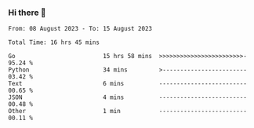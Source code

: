 ### Hi there 👋

<!--
**zhumeme/zhumeme** is a ✨ _special_ ✨ repository because its `README.md` (this file) appears on your GitHub profile.

Here are some ideas to get you started:

- 🔭 I’m currently working on ...
- 🌱 I’m currently learning ...
- 👯 I’m looking to collaborate on ...
- 🤔 I’m looking for help with ...
- 💬 Ask me about ...
- 📫 How to reach me: ...
- 😄 Pronouns: ...
- ⚡ Fun fact: ...
-->

<!--START_SECTION:waka-->

```all_time
From: 08 August 2023 - To: 15 August 2023

Total Time: 16 hrs 45 mins

Go                         15 hrs 58 mins  >>>>>>>>>>>>>>>>>>>>>>>>-   95.24 %
Python                     34 mins         >------------------------   03.42 %
Text                       6 mins          -------------------------   00.65 %
JSON                       4 mins          -------------------------   00.48 %
Other                      1 min           -------------------------   00.11 %
```

<!--END_SECTION:waka-->
